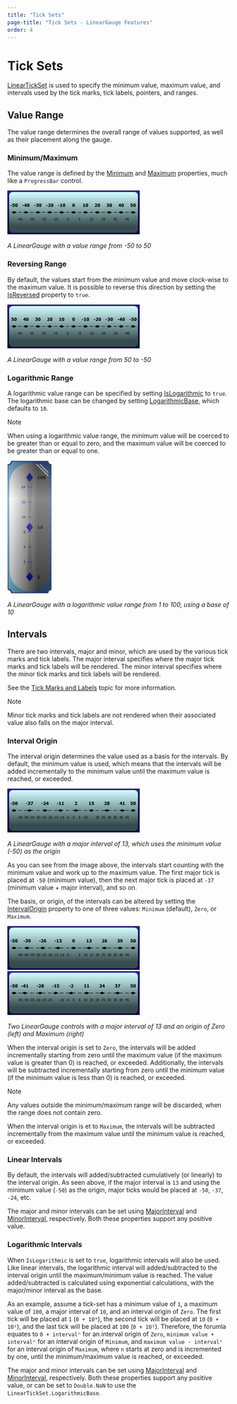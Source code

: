 ```yaml
---
title: "Tick Sets"
page-title: "Tick Sets - LinearGauge Features"
order: 4
---
```

# Tick Sets

[LinearTickSet](xref:@ActiproUIRoot.Controls.Gauge.LinearTickSet) is used to specify the minimum value, maximum value, and intervals used by the tick marks, tick labels, pointers, and ranges.

## Value Range

The value range determines the overall range of values supported, as well as their placement along the gauge.

### Minimum/Maximum

The value range is defined by the [Minimum](xref:@ActiproUIRoot.Controls.Gauge.Primitives.TickSetBase.Minimum) and [Maximum](xref:@ActiproUIRoot.Controls.Gauge.Primitives.TickSetBase.Maximum) properties, much like a `ProgressBar` control.

![Screenshot](../images/linear-tick-set.png)

*A LinearGauge with a value range from -50 to 50*

### Reversing Range

By default, the values start from the minimum value and move clock-wise to the maximum value. It is possible to reverse this direction by setting the [IsReversed](xref:@ActiproUIRoot.Controls.Gauge.Primitives.TickSetBase.IsReversed) property to `true`.

![Screenshot](../images/linear-tick-set-reversed.png)

*A LinearGauge with a value range from 50 to -50*

### Logarithmic Range

A logarithmic value range can be specified by setting [IsLogarithmic](xref:@ActiproUIRoot.Controls.Gauge.Primitives.TickSetBase.IsLogarithmic) to `true`. The logarithmic base can be changed by setting [LogarithmicBase](xref:@ActiproUIRoot.Controls.Gauge.Primitives.TickSetBase.LogarithmicBase), which defaults to `10`.

> [!NOTE]
> When using a logarithmic value range, the minimum value will be coerced to be greater than or equal to zero, and the maximum value will be coerced to be greater than or equal to one.

![Screenshot](../images/linear-tick-set-logarithmic.png)

*A LinearGauge with a logarithmic value range from 1 to 100, using a base of 10*

## Intervals

There are two intervals, major and minor, which are used by the various tick marks and tick labels. The major interval specifies where the major tick marks and tick labels will be rendered. The minor interval specifies where the minor tick marks and tick labels will be rendered.

See the [Tick Marks and Labels](tick-marks-and-labels.md) topic for more information.

> [!NOTE]
> Minor tick marks and tick labels are not rendered when their associated value also falls on the major interval.

### Interval Origin

The interval origin determines the value used as a basis for the intervals. By default, the minimum value is used, which means that the intervals will be added incrementally to the minimum value until the maximum value is reached, or exceeded.

![Screenshot](../images/linear-tick-set-interval-origin-minimum.png)

*A LinearGauge with a major interval of 13, which uses the minimum value (-50) as the origin*

As you can see from the image above, the intervals start counting with the minimum value and work up to the maximum value. The first major tick is placed at `-50` (minimum value), then the next major tick is placed at `-37` (minimum value + major interval), and so on.

The basis, or origin, of the intervals can be altered by setting the [IntervalOrigin](xref:@ActiproUIRoot.Controls.Gauge.Primitives.TickSetBase.IntervalOrigin) property to one of three values: `Minimum` (default), `Zero`, or `Maximum`.

![Screenshot](../images/linear-tick-set-interval-origin-zero.png)![Screenshot](../images/linear-tick-set-interval-origin-maximum.png)

*Two LinearGauge controls with a major interval of 13 and an origin of Zero (left) and Maximum (right)*

When the interval origin is set to `Zero`, the intervals will be added incrementally starting from zero until the maximum value (if the maximum value is greater than 0) is reached, or exceeded. Additionally, the intervals will be subtracted incrementally starting from zero until the minimum value (if the minimum value is less than 0) is reached, or exceeded.

> [!NOTE]
> Any values outside the minimum/maximum range will be discarded, when the range does not contain zero.

When the interval origin is et to `Maximum`, the intervals will be subtracted incrementally from the maximum value until the minimum value is reached, or exceeded.

### Linear Intervals

By default, the intervals will added/subtracted cumulatively (or linearly) to the interval origin. As seen above, if the major interval is `13` and using the minimum value (`-50`) as the origin, major ticks would be placed at `-50`, `-37`, `-24`, etc.

The major and minor intervals can be set using [MajorInterval](xref:@ActiproUIRoot.Controls.Gauge.Primitives.TickSetBase.MajorInterval) and [MinorInterval](xref:@ActiproUIRoot.Controls.Gauge.Primitives.TickSetBase.MinorInterval), respectively. Both these properties support any positive value.

### Logarithmic Intervals

When `IsLogarithmic` is set to `true`, logarithmic intervals will also be used. Like linear intervals, the logarithmic interval will added/subtracted to the interval origin until the maximum/minimum value is reached. The value added/subtracted is calculated using exponential calculations, with the major/minor interval as the base.

As an example, assume a tick-set has a minimum value of `1`, a maximum value of `100`, a major interval of `10`, and an interval origin of `Zero`. The first tick will be placed at `1` (`0 + 10⁰`), the second tick will be placed at `10` (`0 + 10¹`), and the last tick will be placed at `100` (`0 + 10²`).  Therefore, the forumla equates to `0 + intervalⁿ` for an interval origin of `Zero`, `minimum value + intervalⁿ` for an interval origin of `Minimum`, and `maximum value - intervalⁿ` for an interval origin of `Maximum`, where `n` starts at zero and is incremented by one, until the minimum/maximum value is reached, or exceeded.

The major and minor intervals can be set using [MajorInterval](xref:@ActiproUIRoot.Controls.Gauge.Primitives.TickSetBase.MajorInterval) and [MinorInterval](xref:@ActiproUIRoot.Controls.Gauge.Primitives.TickSetBase.MinorInterval), respectively. Both these properties support any positive value, or can be set to `Double.NaN` to use the `LinearTickSet.LogarithmicBase`.
